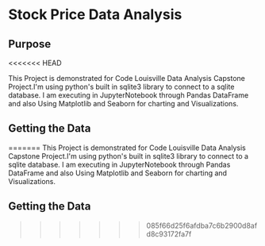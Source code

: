 # Stock Price Data Analysis
## Purpose
<<<<<<< HEAD

This Project is demonstrated for Code Louisville Data Analysis Capstone Project.I'm using python's built in sqlite3 library to connect to a sqlite database. I am executing in JupyterNotebook through Pandas DataFrame and also Using Matplotlib and Seaborn for charting and Visualizations.
## Getting the Data
=======
This Project is demonstrated for Code Louisville Data Analysis Capstone Project.I'm using python's built in sqlite3 library to connect to a sqlite database.
I am executing in JupyterNotebook through Pandas DataFrame and also Using Matplotlib and Seaborn for charting and Visualizations.

## Getting the Data





>>>>>>> 085f66d25f6afdba7c6b2900d8afd8c93172fa7f

